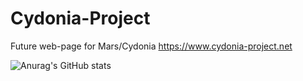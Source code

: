 # Cydonia-Project
Future web-page for Mars/Cydonia
https://www.cydonia-project.net

![Anurag's GitHub stats](https://github-readme-stats.vercel.app/api?username=MikePiotrowski&show_icons=true&theme=radical)
